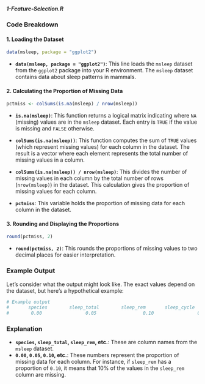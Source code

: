 ##### 1-Feature-Selection.R
### Code Breakdown

#### 1. **Loading the Dataset**

```r
data(msleep, package = "ggplot2")
```

- **`data(msleep, package = "ggplot2")`**: This line loads the `msleep` dataset from the `ggplot2` package into your R environment. The `msleep` dataset contains data about sleep patterns in mammals.

#### 2. **Calculating the Proportion of Missing Data**

```r
pctmiss <- colSums(is.na(msleep) / nrow(msleep))
```

- **`is.na(msleep)`**: This function returns a logical matrix indicating where `NA` (missing) values are in the `msleep` dataset. Each entry is `TRUE` if the value is missing and `FALSE` otherwise.
  
- **`colSums(is.na(msleep))`**: This function computes the sum of `TRUE` values (which represent missing values) for each column in the dataset. The result is a vector where each element represents the total number of missing values in a column.

- **`colSums(is.na(msleep)) / nrow(msleep)`**: This divides the number of missing values in each column by the total number of rows (`nrow(msleep)`) in the dataset. This calculation gives the proportion of missing values for each column.

- **`pctmiss`**: This variable holds the proportion of missing data for each column in the dataset.

#### 3. **Rounding and Displaying the Proportions**

```r
round(pctmiss, 2)
```

- **`round(pctmiss, 2)`**: This rounds the proportions of missing values to two decimal places for easier interpretation.

### Example Output

Let’s consider what the output might look like. The exact values depend on the dataset, but here’s a hypothetical example:

```r
# Example output
#       species        sleep_total        sleep_rem       sleep_cycle        awake
#        0.00                0.05                 0.10                0.02          0.00
```

### Explanation

- **`species`, `sleep_total`, `sleep_rem`, etc.**: These are column names from the `msleep` dataset.
- **`0.00`, `0.05`, `0.10`, etc.**: These numbers represent the proportion of missing data for each column. For instance, if `sleep_rem` has a proportion of `0.10`, it means that 10% of the values in the `sleep_rem` column are missing.

